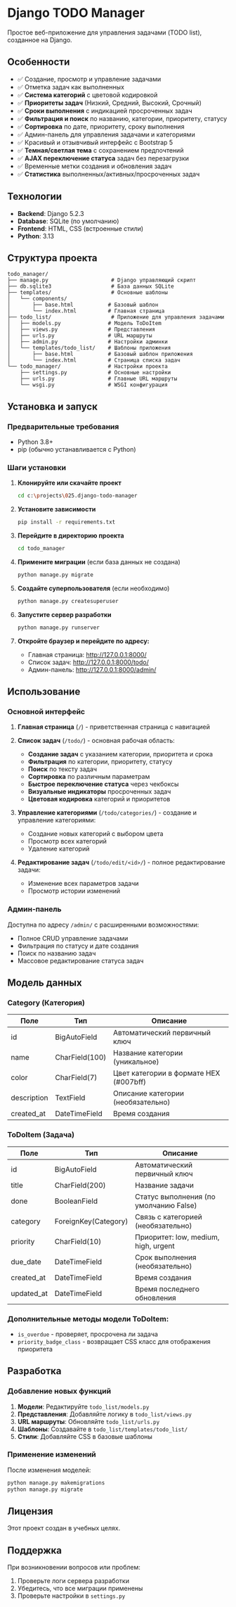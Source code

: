 # Django TODO Manager

Простое веб-приложение для управления задачами (TODO list), созданное на Django.

## Особенности

- ✅ Создание, просмотр и управление задачами
- ✅ Отметка задач как выполненных
- ✅ **Система категорий** с цветовой кодировкой
- ✅ **Приоритеты задач** (Низкий, Средний, Высокий, Срочный)
- ✅ **Сроки выполнения** с индикацией просроченных задач
- ✅ **Фильтрация и поиск** по названию, категории, приоритету, статусу
- ✅ **Сортировка** по дате, приоритету, сроку выполнения
- ✅ Админ-панель для управления задачами и категориями
- ✅ Красивый и отзывчивый интерфейс с Bootstrap 5
- ✅ **Темная/светлая тема** с сохранением предпочтений
- ✅ **AJAX переключение статуса** задач без перезагрузки
- ✅ Временные метки создания и обновления задач
- ✅ **Статистика** выполненных/активных/просроченных задач

## Технологии

- **Backend**: Django 5.2.3
- **Database**: SQLite (по умолчанию)
- **Frontend**: HTML, CSS (встроенные стили)
- **Python**: 3.13

## Структура проекта

```
todo_manager/
├── manage.py                    # Django управляющий скрипт
├── db.sqlite3                   # База данных SQLite
├── templates/                   # Основные шаблоны
│   └── components/
│       ├── base.html           # Базовый шаблон
│       └── index.html          # Главная страница
├── todo_list/                   # Приложение для управления задачами
│   ├── models.py               # Модель ToDoItem
│   ├── views.py                # Представления
│   ├── urls.py                 # URL маршруты
│   ├── admin.py                # Настройки админки
│   └── templates/todo_list/    # Шаблоны приложения
│       ├── base.html           # Базовый шаблон приложения
│       └── index.html          # Страница списка задач
└── todo_manager/               # Настройки проекта
    ├── settings.py             # Основные настройки
    ├── urls.py                 # Главные URL маршруты
    └── wsgi.py                 # WSGI конфигурация
```

## Установка и запуск

### Предварительные требования

- Python 3.8+
- pip (обычно устанавливается с Python)

### Шаги установки

1. **Клонируйте или скачайте проект**
   ```bash
   cd c:\projects\025.django-todo-manager
   ```

2. **Установите зависимости**
   ```bash
   pip install -r requirements.txt
   ```

3. **Перейдите в директорию проекта**
   ```bash
   cd todo_manager
   ```

4. **Примените миграции** (если база данных не создана)
   ```bash
   python manage.py migrate
   ```

5. **Создайте суперпользователя** (если необходимо)
   ```bash
   python manage.py createsuperuser
   ```

6. **Запустите сервер разработки**
   ```bash
   python manage.py runserver
   ```

7. **Откройте браузер и перейдите по адресу:**
   - Главная страница: http://127.0.0.1:8000/
   - Список задач: http://127.0.0.1:8000/todo/
   - Админ-панель: http://127.0.0.1:8000/admin/

## Использование

### Основной интерфейс

1. **Главная страница** (`/`) - приветственная страница с навигацией
2. **Список задач** (`/todo/`) - основная рабочая область:
   - **Создание задач** с указанием категории, приоритета и срока
   - **Фильтрация** по категории, приоритету, статусу
   - **Поиск** по тексту задач
   - **Сортировка** по различным параметрам
   - **Быстрое переключение статуса** через чекбоксы
   - **Визуальные индикаторы** просроченных задач
   - **Цветовая кодировка** категорий и приоритетов

3. **Управление категориями** (`/todo/categories/`) - создание и управление категориями:
   - Создание новых категорий с выбором цвета
   - Просмотр всех категорий
   - Удаление категорий

4. **Редактирование задач** (`/todo/edit/<id>/`) - полное редактирование задачи:
   - Изменение всех параметров задачи
   - Просмотр истории изменений

### Админ-панель

Доступна по адресу `/admin/` с расширенными возможностями:
- Полное CRUD управление задачами
- Фильтрация по статусу и дате создания
- Поиск по названию задач
- Массовое редактирование статуса задач

## Модель данных

### Category (Категория)

| Поле | Тип | Описание |
|------|-----|----------|
| id | BigAutoField | Автоматический первичный ключ |
| name | CharField(100) | Название категории (уникальное) |
| color | CharField(7) | Цвет категории в формате HEX (#007bff) |
| description | TextField | Описание категории (необязательно) |
| created_at | DateTimeField | Время создания |

### ToDoItem (Задача)

| Поле | Тип | Описание |
|------|-----|----------|
| id | BigAutoField | Автоматический первичный ключ |
| title | CharField(200) | Название задачи |
| done | BooleanField | Статус выполнения (по умолчанию False) |
| category | ForeignKey(Category) | Связь с категорией (необязательно) |
| priority | CharField(10) | Приоритет: low, medium, high, urgent |
| due_date | DateTimeField | Срок выполнения (необязательно) |
| created_at | DateTimeField | Время создания |
| updated_at | DateTimeField | Время последнего обновления |

### Дополнительные методы модели ToDoItem:
- `is_overdue` - проверяет, просрочена ли задача
- `priority_badge_class` - возвращает CSS класс для отображения приоритета

## Разработка

### Добавление новых функций

1. **Модели**: Редактируйте `todo_list/models.py`
2. **Представления**: Добавляйте логику в `todo_list/views.py`
3. **URL маршруты**: Обновляйте `todo_list/urls.py`
4. **Шаблоны**: Создавайте в `todo_list/templates/todo_list/`
5. **Стили**: Добавляйте CSS в базовые шаблоны

### Применение изменений

После изменения моделей:
```bash
python manage.py makemigrations
python manage.py migrate
```

## Лицензия

Этот проект создан в учебных целях.

## Поддержка

При возникновении вопросов или проблем:
1. Проверьте логи сервера разработки
2. Убедитесь, что все миграции применены
3. Проверьте настройки в `settings.py`

